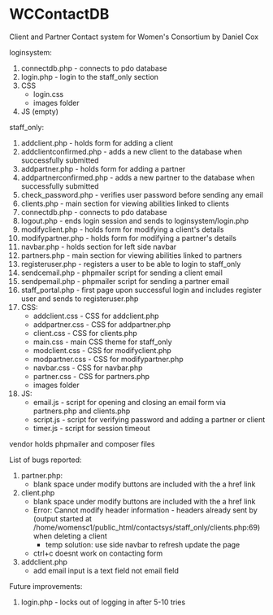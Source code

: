 # WCContactDB

Client and Partner Contact system for Women's Consortium by Daniel Cox

loginsystem:
1. connectdb.php - connects to pdo database
2. login.php - login to the staff_only section
3. CSS
    - login.css
    - images folder
4. JS (empty)

staff_only:
1. addclient.php - holds form for adding a client
2. addclientconfirmed.php - adds a new client to the database when successfully submitted
3. addpartner.php - holds form for adding a partner
4. addpartnerconfirmed.php - adds a new partner to the database when successfully submitted
5. check_password.php - verifies user password before sending any email
6. clients.php - main section for viewing abilities linked to clients
7. connectdb.php - connects to pdo database
8. logout.php - ends login session and sends to loginsystem/login.php
9. modifyclient.php - holds form for modifying a client's details
10. modifypartner.php - holds form for modifying a partner's details
11. navbar.php - holds section for left side navbar
12. partners.php - main section for viewing abilities linked to partners
13. registeruser.php - registers a user to be able to login to staff_only
14. sendcemail.php - phpmailer script for sending a client email
15. sendpemail.php - phpmailer script for sending a partner email
16. staff_portal.php - first page upon successful login and includes register user and sends to registeruser.php
17. CSS:
    - addclient.css - CSS for addclient.php
    - addpartner.css - CSS for addpartner.php
    - client.css - CSS for clients.php
    - main.css - main CSS theme for staff_only
    - modclient.css - CSS for modifyclient.php
    - modpartner.css - CSS for modifypartner.php
    - navbar.css - CSS for navbar.php
    - partner.css - CSS for partners.php
    - images folder
18. JS:
    - email.js - script for opening and closing an email form via partners.php and clients.php
    - script.js - script for verifying password and adding a partner or client
    - timer.js - script for session timeout

vendor holds phpmailer and composer files

List of bugs reported:
1. partner.php:
    - blank space under modify buttons are included with the a href link
2. client.php
    - blank space under modify buttons are included with the a href link
    - Error: Cannot modify header information - headers already sent by (output started at /home/womensc1/public_html/contactsys/staff_only/clients.php:69)
        when deleting a client
        - temp solution: use side navbar to refresh update the page
    - ctrl+c doesnt work on contacting form
3. addclient.php
    - add email input is a text field not email field

Future improvements:
1. login.php - locks out of logging in after 5-10 tries